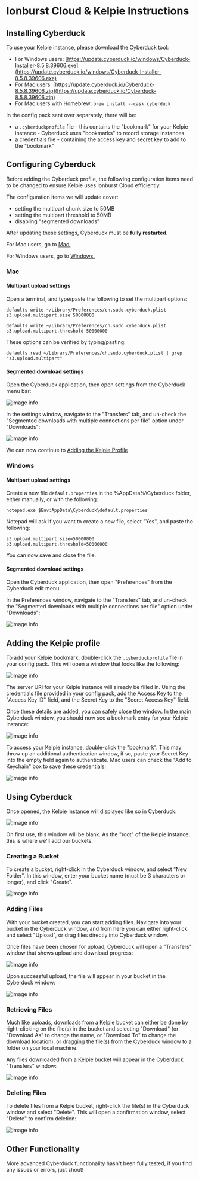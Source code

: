 # Ionburst Cloud & Kelpie Instructions

## Installing Cyberduck

To use your Kelpie instance, please download the Cyberduck tool:

- For Windows users: [https://update.cyberduck.io/windows/Cyberduck-Installer-8.5.8.39606.exe](https://update.cyberduck.io/windows/Cyberduck-Installer-8.5.8.39606.exe)
- For Mac users: [https://update.cyberduck.io/Cyberduck-8.5.8.39606.zip](https://update.cyberduck.io/Cyberduck-8.5.8.39606.zip)
- For Mac users with Homebrew: `brew install --cask cyberduck`

In the config pack sent over separately, there will be:

- a `.cyberduckprofile` file - this contains the "bookmark" for your Kelpie instance - Cyberduck uses "bookmarks" to record storage instances
- a credentials file - containing the access key and secret key to add to the "bookmark"

## Configuring Cyberduck

Before adding the Cyberduck profile, the following configuration items need to be changed to ensure Kelpie uses Ionburst Cloud efficiently.

The configuration items we will update cover:

- setting the multipart chunk size to 50MB
- setting the multipart threshold to 50MB
- disabling "segmented downloads"

After updating these settings, Cyberduck must be **fully restarted**.

For Mac users, go to [Mac.](#mac)

For Windows users, go to [Windows.](#windows)

### Mac

#### Multipart upload settings

Open a terminal, and type/paste the following to set the multipart options:

```
defaults write ~/Library/Preferences/ch.sudo.cyberduck.plist s3.upload.multipart.size 50000000
```

```
defaults write ~/Library/Preferences/ch.sudo.cyberduck.plist s3.upload.multipart.threshold 50000000
```

These options can be verified by typing/pasting:

```
defaults read ~/Library/Preferences/ch.sudo.cyberduck.plist | grep "s3.upload.multipart"
```

#### Segmented download settings

Open the Cyberduck application, then open settings from the Cyberduck menu bar:

![image info](./cyberduck-settings.png)

In the settings window, navigate to the "Transfers" tab, and un-check the "Segmented downloads with multiple connections per file" option under "Downloads":

![image info](./cyberduck-segmented-disabled.png)

We can now continue to [Adding the Kelpie Profile](#adding-the-kelpie-profile)

### Windows

#### Multipart upload settings

Create a new file `default.properties` in the %AppData%\Cyberduck folder, either manually, or with the following:

```
notepad.exe $Env:AppData\Cyberduck\default.properties
```

Notepad will ask if you want to create a new file, select "Yes", and paste the following:

```
s3.upload.multipart.size=50000000
s3.upload.multipart.threshold=50000000
```

You can now save and close the file.

#### Segmented download settings

Open the Cyberduck application, then open "Preferences" from the Cyberduck edit menu.

In the Preferences window, navigate to the "Transfers" tab, and un-check the "Segmented downloads with multiple connections per file" option under "Downloads":

![image info](./cyberduck-segmented-disabled-w11.png)

## Adding the Kelpie profile

To add your Kelpie bookmark, double-click the `.cyberduckprofile` file in your config pack. This will open a window that looks like the following:

![image info](./cyberduck-kelpie-settings.png)

The server URI for your Kelpie instance will already be filled in. Using the credentials file provided in your config pack, add the Access Key to the "Access Key ID" field, and the Secret Key to the "Secret Access Key" field.

Once these details are added, you can safely close the window. In the main Cyberduck window, you should now see a bookmark entry for your Kelpie instance:

![image info](./cyberduck-bookmarks.png)

To access your Kelpie instance, double-click the "bookmark". This may throw up an additional authentication window, if so, paste your Secret Key into the empty field again to authenticate. Mac users can check the "Add to Keychain" box to save these credentials:

![image info](./cyberduck-kelpie-login.png)

## Using Cyberduck

Once opened, the Kelpie instance will displayed like so in Cyberduck:

![image info](./cyberduck-kelpie.png)

On first use, this window will be blank. As the "root" of the Kelpie instance, this is where we'll add our buckets.

### Creating a Bucket

To create a bucket, right-click in the Cyberduck window, and select "New Folder". In this window, enter your bucket name (must be 3 characters or longer), and click "Create".

![image info](./cyberduck-create-bucket.png)

### Adding Files

With your bucket created, you can start adding files. Navigate into your bucket in the Cyberduck window, and from here you can either right-click and select "Upload", or drag files directly into Cyberduck window.

Once files have been chosen for upload, Cyberduck will open a "Transfers" window that shows upload and download progress:

![image info](./cyberduck-transfers.png)

Upon successful upload, the file will appear in your bucket in the Cyberduck window:

![image info](./cyberduck-file-list.png)

### Retrieving Files

Much like uploads, downloads from a Kelpie bucket can either be done by right-clicking on the file(s) in the bucket and selecting "Download" (or "Download As" to change the name, or "Download To" to change the download location), or dragging the file(s) from the Cyberduck window to a folder on your local machine.

Any files downloaded from a Kelpie bucket will appear in the Cyberduck "Transfers" window:

![image info](./cyberduck-transfers-dl.png)

### Deleting Files

To delete files from a Kelpie bucket, right-click the file(s) in the Cyberduck window and select "Delete". This will open a confirmation window, select "Delete" to confirm deletion:

![image info](./cyberduck-delete.png)

## Other Functionality

More advanced Cyberduck functionality hasn't been fully tested, if you find any issues or errors, just shout!